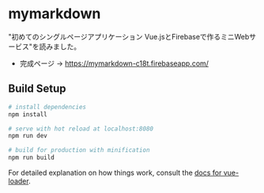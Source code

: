 # mymarkdown

"初めてのシングルページアプリケーション Vue.jsとFirebaseで作るミニWebサービス"を読みました。

- 完成ページ → https://mymarkdown-c18t.firebaseapp.com/

## Build Setup

``` bash
# install dependencies
npm install

# serve with hot reload at localhost:8080
npm run dev

# build for production with minification
npm run build
```

For detailed explanation on how things work, consult the [docs for vue-loader](http://vuejs.github.io/vue-loader).
